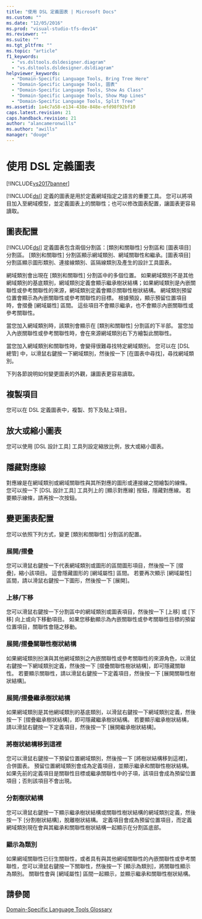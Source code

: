 ```yaml
---
title: "使用 DSL 定義圖表 | Microsoft Docs"
ms.custom: ""
ms.date: "12/05/2016"
ms.prod: "visual-studio-tfs-dev14"
ms.reviewer: ""
ms.suite: ""
ms.tgt_pltfrm: ""
ms.topic: "article"
f1_keywords: 
  - "vs.dsltools.dsldesigner.diagram"
  - "vs.dsltools.dsldesigner.dsldiagram"
helpviewer_keywords: 
  - "Domain-Specific Language Tools, Bring Tree Here"
  - "Domain-Specific Language Tools, 圖表"
  - "Domain-Specific Language Tools, Show As Class"
  - "Domain-Specific Language Tools, Show Map Lines"
  - "Domain-Specific Language Tools, Split Tree"
ms.assetid: 1a4c7a58-e134-438e-848e-efd98f92bf10
caps.latest.revision: 21
caps.handback.revision: 21
author: "alancameronwills"
ms.author: "awills"
manager: "douge"
---
```

# 使用 DSL 定義圖表
[!INCLUDE[vs2017banner](../code-quality/includes/vs2017banner.md)]

[!INCLUDE[dsl](../modeling/includes/dsl_md.md)] 定義的圖表是用於定義網域指定之語言的重要工具。  您可以將項目加入至網域模型，並定義圖表上的關聯性；也可以修改圖表配置，讓圖表更容易讀取。  
  
## 圖表配置  
 [!INCLUDE[dsl](../modeling/includes/dsl_md.md)] 定義圖表包含兩個分割區：\[類別和關聯性\] 分割區和 \[圖表項目\] 分割區。  \[類別和關聯性\] 分割區顯示網域類別、網域關聯性和繼承。\[圖表項目\] 分割區顯示圖形類別、連接線類別、區隔線類別及產生的設計工具圖表。  
  
 網域類別會出現在 \[類別和關聯性\] 分割區中的多個位置。  如果網域類別不是其他網域類別的基底類別，網域類別定義會顯示繼承樹狀結構；如果網域類別是內嵌關聯性或參考關聯性的來源，網域類別定義會顯示關聯性樹狀結構。  網域類別預留位置會顯示為內嵌關聯性或參考關聯性的目標。  根據預設，顯示預留位置項目時，會摺疊 \[網域屬性\] 區間。  這些項目不會顯示繼承，也不會顯示內嵌關聯性或參考關聯性。  
  
 當您加入網域類別時，該類別會顯示在 \[類別和關聯性\] 分割區的下半部。  當您加入內嵌關聯性或參考關聯性時，會在來源網域類別右下方繪製此關聯性。  
  
 當您加入網域類別和關聯性時，會變得很難尋找特定網域類別。  您可以在 \[DSL 總管\] 中，以滑鼠右鍵按一下網域類別，然後按一下 \[在圖表中尋找\]，尋找網域類別。  
  
 下列各節說明如何變更圖表的外觀，讓圖表更容易讀取。  
  
## 複製項目  
 您可以在 DSL 定義圖表中，複製、剪下及貼上項目。  
  
## 放大或縮小圖表  
 您可以使用 \[DSL 設計工具\] 工具列設定縮放比例，放大或縮小圖表。  
  
## 隱藏對應線  
 對應線是在網域類別或網域關聯性與其所對應的圖形或連接線之間繪製的線條。  您可以按一下 \[DSL 設計工具\] 工具列上的 \[顯示對應線\] 按鈕，隱藏對應線。  若要顯示線條，請再按一次按鈕。  
  
## 變更圖表配置  
 您可以依照下列方式，變更 \[類別和關聯性\] 分割區的配置。  
  
### 展開\/摺疊  
 您可以滑鼠右鍵按一下代表網域類別或圖形的區間圖形項目，然後按一下 \[摺疊\]，縮小該項目。  這會隱藏圖形的 \[網域屬性\] 區間。  若要再次顯示 \[網域屬性\] 區間，請以滑鼠右鍵按一下圖形，然後按一下 \[展開\]。  
  
### 上移\/下移  
 您可以滑鼠右鍵按一下分割區中的網域類別或圖表項目，然後按一下 \[上移\] 或 \[下移\] 向上或向下移動項目。  如果您移動顯示為內嵌關聯性或參考關聯性目標的預留位置項目，關聯性會隨之移動。  
  
### 展開\/摺疊關聯性樹狀結構  
 如果網域類別扮演與其他網域類別之內嵌關聯性或參考關聯性的來源角色，以滑鼠右鍵按一下網域類別定義，然後按一下 \[摺疊關聯性樹狀結構\]，即可隱藏關聯性。  若要顯示關聯性，請以滑鼠右鍵按一下定義項目，然後按一下 \[展開關聯性樹狀結構\]。  
  
### 展開\/摺疊繼承樹狀結構  
 如果網域類別是其他網域類別的基底類別，以滑鼠右鍵按一下網域類別定義，然後按一下 \[摺疊繼承樹狀結構\]，即可隱藏繼承樹狀結構。  若要顯示繼承樹狀結構，請以滑鼠右鍵按一下定義項目，然後按一下 \[展開繼承樹狀結構\]。  
  
### 將樹狀結構移到這裡  
 您可以滑鼠右鍵按一下預留位置網域類別，然後按一下 \[將樹狀結構移到這裡\]，合併圖表。  預留位置網域類別會成為定義項目，並顯示繼承和關聯性樹狀結構。  如果先前的定義項目是關聯性目標或繼承關聯性中的子項，該項目會成為預留位置項目；否則該項目不會出現。  
  
### 分割樹狀結構  
 您可以滑鼠右鍵按一下顯示繼承樹狀結構或關聯性樹狀結構的網域類別定義，然後按一下 \[分割樹狀結構\]，脫離樹狀結構。  定義項目會成為預留位置項目，而定義網域類別現在會與其繼承和關聯性樹狀結構一起顯示在分割區底部。  
  
### 顯示為類別  
 如果網域關聯性已衍生關聯性，或者具有與其他網域關聯性的內嵌關聯性或參考關聯性，您可以滑鼠右鍵按一下關聯性，然後按一下 \[顯示為類別\]，將關聯性顯示為類別。  關聯性會與 \[網域屬性\] 區間一起顯示，並顯示繼承和關聯性樹狀結構。  
  
## 請參閱  
 [Domain\-Specific Language Tools Glossary](http://msdn.microsoft.com/zh-tw/ca5e84cb-a315-465c-be24-76aa3df276aa)